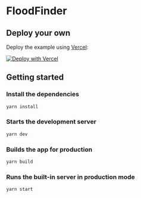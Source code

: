 # FloodFinder

## Deploy your own

Deploy the example using [Vercel](https://vercel.com?utm_source=github&utm_medium=readme&utm_campaign=next-example):

[![Deploy with Vercel](https://vercel.com/button)](https://vercel.com/new/git/external?repository-url=https://github.com/vercel/next.js/tree/canary/examples/with-chakra-ui-typescript&project-name=with-chakra-ui-typescript&repository-name=with-chakra-ui-typescript)

## Getting started

### Install the dependencies

```javascript
yarn install
```

### Starts the development server

```javascript
yarn dev
```

### Builds the app for production

```javascript
yarn build
```

### Runs the built-in server in production mode

```javascript
yarn start
```
